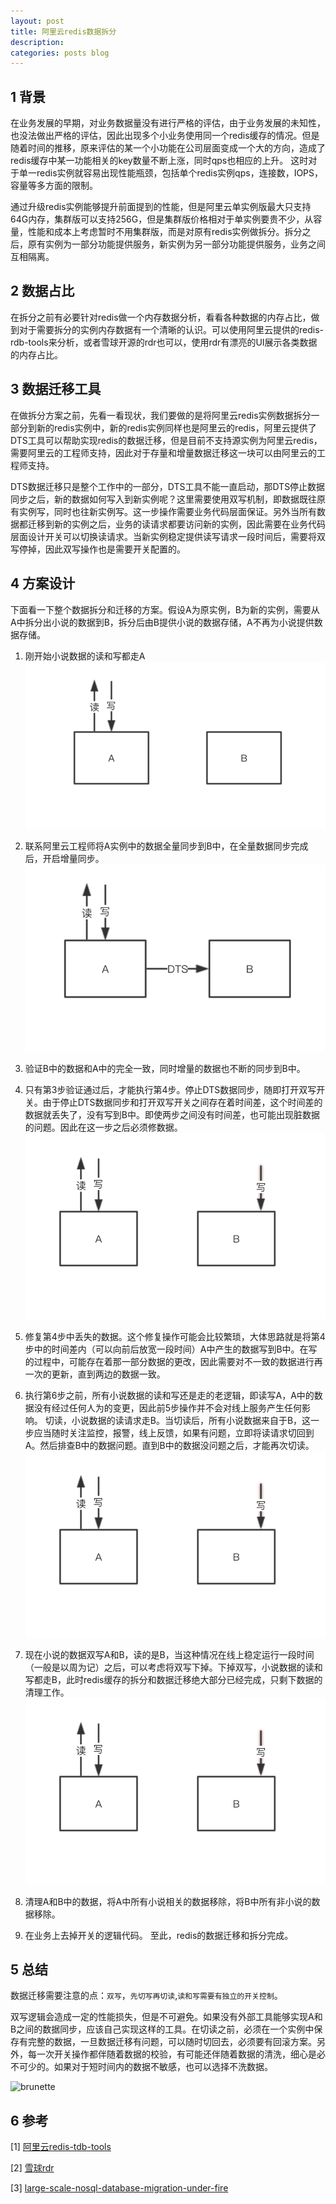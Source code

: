 ```yaml
---
layout: post
title: 阿里云redis数据拆分
description: 
categories: posts blog
---
```

## 1 背景
  在业务发展的早期，对业务数据量没有进行严格的评估，由于业务发展的未知性，也没法做出严格的评估，因此出现多个小业务使用同一个redis缓存的情况。但是随着时间的推移，原来评估的某一个小功能在公司层面变成一个大的方向，造成了redis缓存中某一功能相关的key数量不断上涨，同时qps也相应的上升。<!-- more --> 这时对于单一redis实例就容易出现性能瓶颈，包括单个redis实例qps，连接数，IOPS，容量等多方面的限制。

  通过升级redis实例能够提升前面提到的性能，但是阿里云单实例版最大只支持64G内存，集群版可以支持256G，但是集群版价格相对于单实例要贵不少，从容量，性能和成本上考虑暂时不用集群版，而是对原有redis实例做拆分。拆分之后，原有实例为一部分功能提供服务，新实例为另一部分功能提供服务，业务之间互相隔离。

## 2 数据占比
  在拆分之前有必要针对redis做一个内存数据分析，看看各种数据的内存占比，做到对于需要拆分的实例内存数据有一个清晰的认识。可以使用阿里云提供的redis-rdb-tools来分析，或者雪球开源的rdr也可以，使用rdr有漂亮的UI展示各类数据的内存占比。

## 3 数据迁移工具
  在做拆分方案之前，先看一看现状，我们要做的是将阿里云redis实例数据拆分一部分到新的redis实例中，新的redis实例同样也是阿里云的redis，阿里云提供了DTS工具可以帮助实现redis的数据迁移，但是目前不支持源实例为阿里云redis，需要阿里云的工程师支持，因此对于存量和增量数据迁移这一块可以由阿里云的工程师支持。

  DTS数据迁移只是整个工作中的一部分，DTS工具不能一直启动，那DTS停止数据同步之后，新的数据如何写入到新实例呢？这里需要使用双写机制，即数据既往原有实例写，同时也往新实例写。这一步操作需要业务代码层面保证。另外当所有数据都迁移到新的实例之后，业务的读请求都要访问新的实例，因此需要在业务代码层面设计开关可以切换读请求。当新实例稳定提供读写请求一段时间后，需要将双写停掉，因此双写操作也是需要开关配置的。

## 4 方案设计
  下面看一下整个数据拆分和迁移的方案。假设A为原实例，B为新的实例，需要从A中拆分出小说的数据到B，拆分后由B提供小说的数据存储，A不再为小说提供数据存储。

1. 刚开始小说数据的读和写都走A
![cache-split-1](/images/cache-split/cache-split-1.png) 

2. 联系阿里云工程师将A实例中的数据全量同步到B中，在全量数据同步完成后，开启增量同步。
![cache-split-2](/images/cache-split/cache-split-2.png)

3. 验证B中的数据和A中的完全一致，同时增量的数据也不断的同步到B中。

4. 只有第3步验证通过后，才能执行第4步。停止DTS数据同步，随即打开双写开关。由于停止DTS数据同步和打开双写开关之间存在着时间差，这个时间差的数据就丢失了，没有写到B中。即使两步之间没有时间差，也可能出现脏数据的问题。因此在这一步之后必须修数据。
![cache-split-2](/images/cache-split/cache-split-4.png)

5. 修复第4步中丢失的数据。这个修复操作可能会比较繁琐，大体思路就是将第4步中的时间差内（可以向前后放宽一段时间）A中产生的数据写到B中。在写的过程中，可能存在着那一部分数据的更改，因此需要对不一致的数据进行再一次的更新，直到两边的数据一致。

6. 执行第6步之前，所有小说数据的读和写还是走的老逻辑，即读写A，A中的数据没有经过任何人为的变更，因此前5步操作并不会对线上服务产生任何影响。
切读，小说数据的读请求走B。当切读后，所有小说数据来自于B，这一步应当随时关注监控，报警，线上反馈，如果有问题，立即将读请求切回到A。然后排查B中的数据问题。直到B中的数据没问题之后，才能再次切读。 
![cache-split-2](/images/cache-split/cache-split-4.png)

7. 现在小说的数据双写A和B，读的是B，当这种情况在线上稳定运行一段时间（一般是以周为记）之后，可以考虑将双写下掉。下掉双写，小说数据的读和写都走B，此时redis缓存的拆分和数据迁移绝大部分已经完成，只剩下数据的清理工作。
![cache-split-2](/images/cache-split/cache-split-4.png)

8. 清理A和B中的数据，将A中所有小说相关的数据移除，将B中所有非小说的数据移除。

9. 在业务上去掉开关的逻辑代码。
至此，redis的数据迁移和拆分完成。

## 5 总结
数据迁移需要注意的点：`双写`，`先切写再切读`,`读和写需要有独立的开关控制`。

双写逻辑会造成一定的性能损失，但是不可避免。如果没有外部工具能够实现A和B之间的数据同步，应该自己实现这样的工具。在切读之前，必须在一个实例中保存有完整的数据，一旦数据迁移有问题，可以随时切回去，必须要有回滚方案。另外，每一次开关操作都伴随着数据的校验，有可能还伴随着数据的清洗，细心是必不可少的。如果对于短时间内的数据不敏感，也可以选择不洗数据。

![brunette](/image/cache-split/brunette-3.jpg)

## 6 参考
[1] [阿里云redis-tdb-tools](https://help.aliyun.com/knowledge_detail/50037.html)

[2] [雪球rdr](https://github.com/xueqiu/rdr)
 
[3] [large-scale-nosql-database-migration-under-fire](https://medium.com/appsflyer/large-scale-nosql-database-migration-under-fire-bf298c3c2e47)


